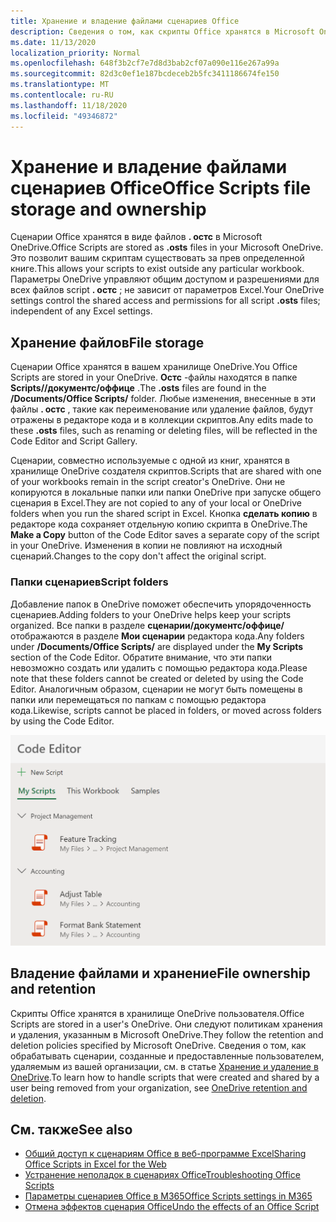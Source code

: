 ```yaml
---
title: Хранение и владение файлами сценариев Office
description: Сведения о том, как скрипты Office хранятся в Microsoft OneDrive и передаются между владельцами.
ms.date: 11/13/2020
localization_priority: Normal
ms.openlocfilehash: 648f3b2cf7e7d8d3bab2cf07a090e116e267a99a
ms.sourcegitcommit: 82d3c0ef1e187bcdeceb2b5fc3411186674fe150
ms.translationtype: MT
ms.contentlocale: ru-RU
ms.lasthandoff: 11/18/2020
ms.locfileid: "49346872"
---
```

# <a name="office-scripts-file-storage-and-ownership"></a><span data-ttu-id="14b30-103">Хранение и владение файлами сценариев Office</span><span class="sxs-lookup"><span data-stu-id="14b30-103">Office Scripts file storage and ownership</span></span>

<span data-ttu-id="14b30-104">Сценарии Office хранятся в виде файлов **. остс** в Microsoft OneDrive.</span><span class="sxs-lookup"><span data-stu-id="14b30-104">Office Scripts are stored as **.osts** files in your Microsoft OneDrive.</span></span> <span data-ttu-id="14b30-105">Это позволит вашим скриптам существовать за прев определенной книге.</span><span class="sxs-lookup"><span data-stu-id="14b30-105">This allows your scripts to exist outside any particular workbook.</span></span> <span data-ttu-id="14b30-106">Параметры OneDrive управляют общим доступом и разрешениями для всех файлов script **. остс** ; не зависит от параметров Excel.</span><span class="sxs-lookup"><span data-stu-id="14b30-106">Your OneDrive settings control the shared access and permissions for all script **.osts** files; independent of any Excel settings.</span></span>

## <a name="file-storage"></a><span data-ttu-id="14b30-107">Хранение файлов</span><span class="sxs-lookup"><span data-stu-id="14b30-107">File storage</span></span>

<span data-ttu-id="14b30-108">Сценарии Office хранятся в вашем хранилище OneDrive.</span><span class="sxs-lookup"><span data-stu-id="14b30-108">You Office Scripts are stored in your OneDrive.</span></span> <span data-ttu-id="14b30-109">**Остс** -файлы находятся в папке **Scripts//документс/оффице** .</span><span class="sxs-lookup"><span data-stu-id="14b30-109">The **.osts** files are found in the **/Documents/Office Scripts/** folder.</span></span> <span data-ttu-id="14b30-110">Любые изменения, внесенные в эти файлы **. остс** , такие как переименование или удаление файлов, будут отражены в редакторе кода и в коллекции скриптов.</span><span class="sxs-lookup"><span data-stu-id="14b30-110">Any edits made to these **.osts** files, such as renaming or deleting files, will be reflected in the Code Editor and Script Gallery.</span></span>

<span data-ttu-id="14b30-111">Сценарии, совместно используемые с одной из книг, хранятся в хранилище OneDrive создателя скриптов.</span><span class="sxs-lookup"><span data-stu-id="14b30-111">Scripts that are shared with one of your workbooks remain in the script creator's OneDrive.</span></span> <span data-ttu-id="14b30-112">Они не копируются в локальные папки или папки OneDrive при запуске общего сценария в Excel.</span><span class="sxs-lookup"><span data-stu-id="14b30-112">They are not copied to any of your local or OneDrive folders when you run the shared script in Excel.</span></span> <span data-ttu-id="14b30-113">Кнопка **сделать копию** в редакторе кода сохраняет отдельную копию скрипта в OneDrive.</span><span class="sxs-lookup"><span data-stu-id="14b30-113">The **Make a Copy** button of the Code Editor saves a separate copy of the script in your OneDrive.</span></span> <span data-ttu-id="14b30-114">Изменения в копии не повлияют на исходный сценарий.</span><span class="sxs-lookup"><span data-stu-id="14b30-114">Changes to the copy don't affect the original script.</span></span>

### <a name="script-folders"></a><span data-ttu-id="14b30-115">Папки сценариев</span><span class="sxs-lookup"><span data-stu-id="14b30-115">Script folders</span></span>

<span data-ttu-id="14b30-116">Добавление папок в OneDrive поможет обеспечить упорядоченность сценариев.</span><span class="sxs-lookup"><span data-stu-id="14b30-116">Adding folders to your OneDrive helps keep your scripts organized.</span></span> <span data-ttu-id="14b30-117">Все папки в разделе **сценарии/документс/оффице/** отображаются в разделе **Мои сценарии** редактора кода.</span><span class="sxs-lookup"><span data-stu-id="14b30-117">Any folders under **/Documents/Office Scripts/** are displayed under the **My Scripts** section of the Code Editor.</span></span> <span data-ttu-id="14b30-118">Обратите внимание, что эти папки невозможно создать или удалить с помощью редактора кода.</span><span class="sxs-lookup"><span data-stu-id="14b30-118">Please note that these folders cannot be created or deleted by using the Code Editor.</span></span> <span data-ttu-id="14b30-119">Аналогичным образом, сценарии не могут быть помещены в папки или перемещаться по папкам с помощью редактора кода.</span><span class="sxs-lookup"><span data-stu-id="14b30-119">Likewise, scripts cannot be placed in folders, or moved across folders by using the Code Editor.</span></span>

![Некоторые сценарии, которые входят в папки, как показано в области задач редактор кода](../images/script-folders.png)

## <a name="file-ownership-and-retention"></a><span data-ttu-id="14b30-121">Владение файлами и хранение</span><span class="sxs-lookup"><span data-stu-id="14b30-121">File ownership and retention</span></span>

<span data-ttu-id="14b30-122">Скрипты Office хранятся в хранилище OneDrive пользователя.</span><span class="sxs-lookup"><span data-stu-id="14b30-122">Office Scripts are stored in a user's OneDrive.</span></span> <span data-ttu-id="14b30-123">Они следуют политикам хранения и удаления, указанным в Microsoft OneDrive.</span><span class="sxs-lookup"><span data-stu-id="14b30-123">They follow the retention and deletion policies specified by Microsoft OneDrive.</span></span> <span data-ttu-id="14b30-124">Сведения о том, как обрабатывать сценарии, созданные и предоставленные пользователем, удаляемым из вашей организации, см. в статье [Хранение и удаление в OneDrive](/onedrive/retention-and-deletion).</span><span class="sxs-lookup"><span data-stu-id="14b30-124">To learn how to handle scripts that were created and shared by a user being removed from your organization, see [OneDrive retention and deletion](/onedrive/retention-and-deletion).</span></span>

## <a name="see-also"></a><span data-ttu-id="14b30-125">См. также</span><span class="sxs-lookup"><span data-stu-id="14b30-125">See also</span></span>

- [<span data-ttu-id="14b30-126">Общий доступ к сценариям Office в веб-программе Excel</span><span class="sxs-lookup"><span data-stu-id="14b30-126">Sharing Office Scripts in Excel for the Web</span></span>](https://support.microsoft.com/office/sharing-office-scripts-in-excel-for-the-web-226eddbc-3a44-4540-acfe-fccda3d1122b)
- [<span data-ttu-id="14b30-127">Устранение неполадок в сценариях Office</span><span class="sxs-lookup"><span data-stu-id="14b30-127">Troubleshooting Office Scripts</span></span>](../testing/troubleshooting.md)
- [<span data-ttu-id="14b30-128">Параметры сценариев Office в M365</span><span class="sxs-lookup"><span data-stu-id="14b30-128">Office Scripts settings in M365</span></span>](https://support.office.com/article/office-scripts-settings-in-m365-19d3c51a-6ca2-40ab-978d-60fa49554dcf)
- [<span data-ttu-id="14b30-129">Отмена эффектов сценария Office</span><span class="sxs-lookup"><span data-stu-id="14b30-129">Undo the effects of an Office Script</span></span>](../testing/undo.md)
